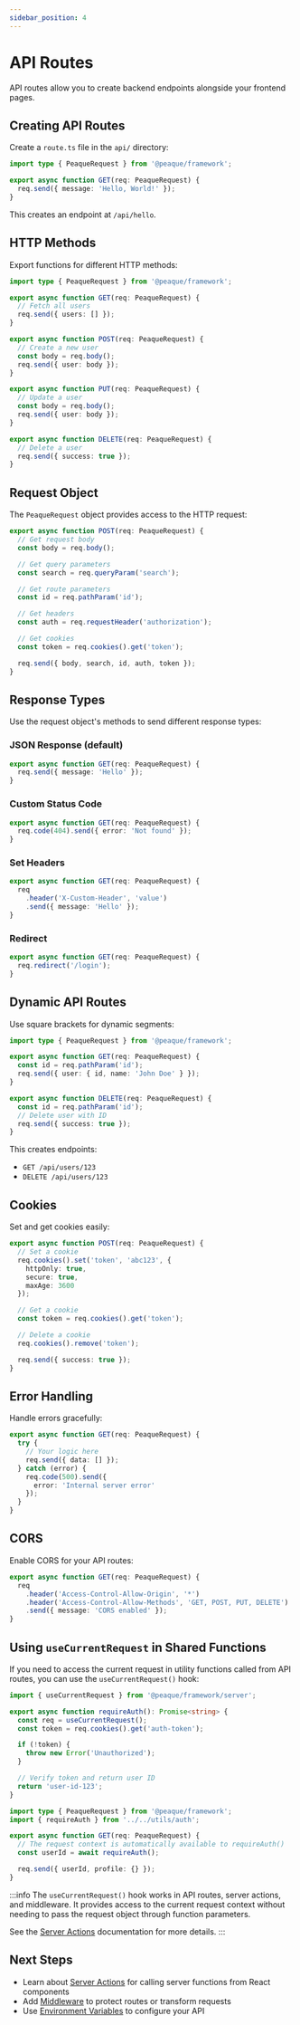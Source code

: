 ```yaml
---
sidebar_position: 4
---
```


# API Routes

API routes allow you to create backend endpoints alongside your frontend pages.

## Creating API Routes

Create a `route.ts` file in the `api/` directory:

```typescript title="src/api/hello/route.ts"
import type { PeaqueRequest } from '@peaque/framework';

export async function GET(req: PeaqueRequest) {
  req.send({ message: 'Hello, World!' });
}
```

This creates an endpoint at `/api/hello`.

## HTTP Methods

Export functions for different HTTP methods:

```typescript title="src/api/users/route.ts"
import type { PeaqueRequest } from '@peaque/framework';

export async function GET(req: PeaqueRequest) {
  // Fetch all users
  req.send({ users: [] });
}

export async function POST(req: PeaqueRequest) {
  // Create a new user
  const body = req.body();
  req.send({ user: body });
}

export async function PUT(req: PeaqueRequest) {
  // Update a user
  const body = req.body();
  req.send({ user: body });
}

export async function DELETE(req: PeaqueRequest) {
  // Delete a user
  req.send({ success: true });
}
```

## Request Object

The `PeaqueRequest` object provides access to the HTTP request:

```typescript
export async function POST(req: PeaqueRequest) {
  // Get request body
  const body = req.body();

  // Get query parameters
  const search = req.queryParam('search');

  // Get route parameters
  const id = req.pathParam('id');

  // Get headers
  const auth = req.requestHeader('authorization');

  // Get cookies
  const token = req.cookies().get('token');

  req.send({ body, search, id, auth, token });
}
```

## Response Types

Use the request object's methods to send different response types:

### JSON Response (default)

```typescript
export async function GET(req: PeaqueRequest) {
  req.send({ message: 'Hello' });
}
```

### Custom Status Code

```typescript
export async function GET(req: PeaqueRequest) {
  req.code(404).send({ error: 'Not found' });
}
```

### Set Headers

```typescript
export async function GET(req: PeaqueRequest) {
  req
    .header('X-Custom-Header', 'value')
    .send({ message: 'Hello' });
}
```

### Redirect

```typescript
export async function GET(req: PeaqueRequest) {
  req.redirect('/login');
}
```

## Dynamic API Routes

Use square brackets for dynamic segments:

```typescript title="src/api/users/[id]/route.ts"
import type { PeaqueRequest } from '@peaque/framework';

export async function GET(req: PeaqueRequest) {
  const id = req.pathParam('id');
  req.send({ user: { id, name: 'John Doe' } });
}

export async function DELETE(req: PeaqueRequest) {
  const id = req.pathParam('id');
  // Delete user with ID
  req.send({ success: true });
}
```

This creates endpoints:
- `GET /api/users/123`
- `DELETE /api/users/123`

## Cookies

Set and get cookies easily:

```typescript
export async function POST(req: PeaqueRequest) {
  // Set a cookie
  req.cookies().set('token', 'abc123', {
    httpOnly: true,
    secure: true,
    maxAge: 3600
  });

  // Get a cookie
  const token = req.cookies().get('token');

  // Delete a cookie
  req.cookies().remove('token');

  req.send({ success: true });
}
```

## Error Handling

Handle errors gracefully:

```typescript
export async function GET(req: PeaqueRequest) {
  try {
    // Your logic here
    req.send({ data: [] });
  } catch (error) {
    req.code(500).send({
      error: 'Internal server error'
    });
  }
}
```

## CORS

Enable CORS for your API routes:

```typescript
export async function GET(req: PeaqueRequest) {
  req
    .header('Access-Control-Allow-Origin', '*')
    .header('Access-Control-Allow-Methods', 'GET, POST, PUT, DELETE')
    .send({ message: 'CORS enabled' });
}
```

## Using `useCurrentRequest` in Shared Functions

If you need to access the current request in utility functions called from API routes, you can use the `useCurrentRequest()` hook:

```typescript title="src/utils/auth.ts"
import { useCurrentRequest } from '@peaque/framework/server';

export async function requireAuth(): Promise<string> {
  const req = useCurrentRequest();
  const token = req.cookies().get('auth-token');

  if (!token) {
    throw new Error('Unauthorized');
  }

  // Verify token and return user ID
  return 'user-id-123';
}
```

```typescript title="src/api/profile/route.ts"
import type { PeaqueRequest } from '@peaque/framework';
import { requireAuth } from '../../utils/auth';

export async function GET(req: PeaqueRequest) {
  // The request context is automatically available to requireAuth()
  const userId = await requireAuth();

  req.send({ userId, profile: {} });
}
```

:::info
The `useCurrentRequest()` hook works in API routes, server actions, and middleware. It provides access to the current request context without needing to pass the request object through function parameters.

See the [Server Actions](/docs/server-actions#the-usecurrentrequest-hook) documentation for more details.
:::

## Next Steps

- Learn about [Server Actions](/docs/server-actions) for calling server functions from React components
- Add [Middleware](/docs/api-middleware) to protect routes or transform requests
- Use [Environment Variables](/docs/environment) to configure your API
